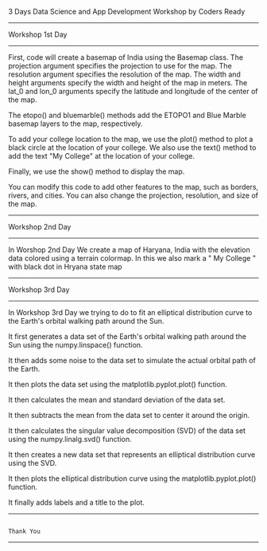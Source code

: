 3 Days Data Science and App Development Workshop by Coders Ready

---------------------------------------------------------------------------------------------------------------------------------------------------------------------------------------------------

Workshop 1st Day

---------------------------------------------------------------------------------------------------------------------------------------------------------------------------------------------------

First, code will create a basemap of India using the Basemap class. The projection argument specifies the projection to use for the map. The resolution argument specifies the resolution of the map. The width and height arguments specify the width and height of the map in meters. The lat_0 and lon_0 arguments specify the latitude and longitude of the center of the map.

The etopo() and bluemarble() methods add the ETOPO1 and Blue Marble basemap layers to the map, respectively.

To add your college location to the map, we use the plot() method to plot a black circle at the location of your college. We also use the text() method to add the text "My College" at the location of your college.

Finally, we use the show() method to display the map.

You can modify this code to add other features to the map, such as borders, rivers, and cities. You can also change the projection, resolution, and size of the map.

---------------------------------------------------------------------------------------------------------------------------------------------------------------------------------------------------

Workshop 2nd Day

---------------------------------------------------------------------------------------------------------------------------------------------------------------------------------------------------

In Worshop 2nd Day We create a map of Haryana, India with the elevation data colored using a terrain colormap. In this we also mark a " My College " with black dot in Hryana state map

---------------------------------------------------------------------------------------------------------------------------------------------------------------------------------------------------

Workshop 3rd Day

---------------------------------------------------------------------------------------------------------------------------------------------------------------------------------------------------

In Workshop 3rd Day we trying to do to fit an elliptical distribution curve to the Earth's orbital walking path around the Sun. 

It first generates a data set of the Earth's orbital walking path around the Sun using the numpy.linspace() function.

It then adds some noise to the data set to simulate the actual orbital path of the Earth.

It then plots the data set using the matplotlib.pyplot.plot() function.

It then calculates the mean and standard deviation of the data set.

It then subtracts the mean from the data set to center it around the origin.

It then calculates the singular value decomposition (SVD) of the data set using the numpy.linalg.svd() function.

It then creates a new data set that represents an elliptical distribution curve using the SVD.

It then plots the elliptical distribution curve using the matplotlib.pyplot.plot() function.

It finally adds labels and a title to the plot.

---------------------------------------------------------------------------------------------------------------------------------------------------------------------------------------------------

                                                                               Thank You 
                                                                               
---------------------------------------------------------------------------------------------------------------------------------------------------------------------------------------------------
                                                                               

                                                                               
